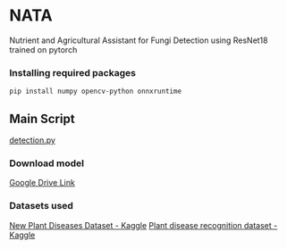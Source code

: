 # NATA
Nutrient and Agricultural Assistant for Fungi Detection using ResNet18 trained on pytorch

### Installing required packages
```
pip install numpy opencv-python onnxruntime
```

## Main Script
[detection.py](detection.py)

### Download model
[Google Drive Link](https://drive.google.com/file/d/1icWcSMGSKuZIsTSmXQ8pmlb5L8y0EO2J/view?usp=drive_link)

### Datasets used
[New Plant Diseases Dataset - Kaggle](https://www.kaggle.com/datasets/vipoooool/new-plant-diseases-dataset)
[Plant disease recognition dataset - Kaggle](https://www.kaggle.com/datasets/rashikrahmanpritom/plant-disease-recognition-dataset)
